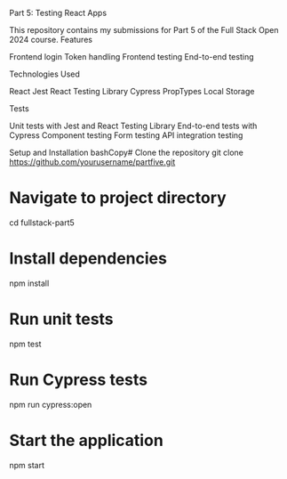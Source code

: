 Part 5: Testing React Apps

This repository contains my submissions for Part 5 of the Full Stack Open 2024 course.
Features

Frontend login
Token handling
Frontend testing
End-to-end testing

Technologies Used

React
Jest
React Testing Library
Cypress
PropTypes
Local Storage

Tests

Unit tests with Jest and React Testing Library
End-to-end tests with Cypress
Component testing
Form testing
API integration testing

Setup and Installation
bashCopy# Clone the repository
git clone https://github.com/yourusername/partfive.git

# Navigate to project directory
cd fullstack-part5

# Install dependencies
npm install

# Run unit tests
npm test

# Run Cypress tests
npm run cypress:open

# Start the application
npm start
